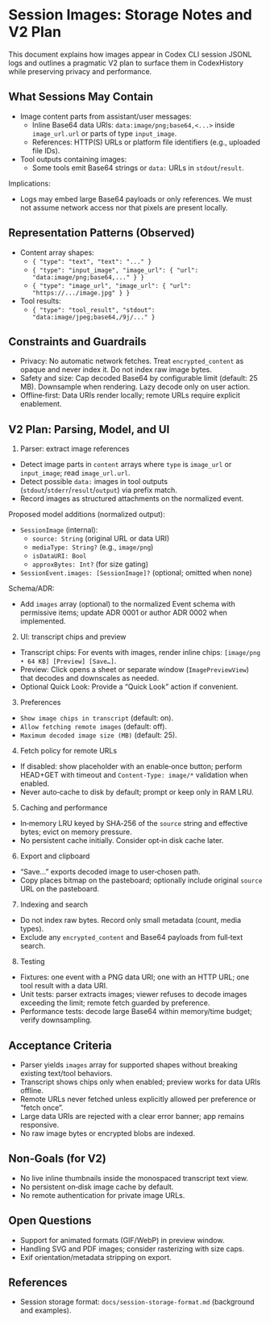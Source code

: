 # Session Images: Storage Notes and V2 Plan

This document explains how images appear in Codex CLI session JSONL logs and outlines a pragmatic V2 plan to surface them in CodexHistory while preserving privacy and performance.

## What Sessions May Contain
- Image content parts from assistant/user messages:
  - Inline Base64 data URIs: `data:image/png;base64,<...>` inside `image_url.url` or parts of type `input_image`.
  - References: HTTP(S) URLs or platform file identifiers (e.g., uploaded file IDs).
- Tool outputs containing images:
  - Some tools emit Base64 strings or `data:` URLs in `stdout`/`result`.

Implications:
- Logs may embed large Base64 payloads or only references. We must not assume network access nor that pixels are present locally.

## Representation Patterns (Observed)
- Content array shapes:
  - `{ "type": "text", "text": "..." }`
  - `{ "type": "input_image", "image_url": { "url": "data:image/png;base64,..." } }`
  - `{ "type": "image_url", "image_url": { "url": "https://.../image.jpg" } }`
- Tool results:
  - `{ "type": "tool_result", "stdout": "data:image/jpeg;base64,/9j/..." }`

## Constraints and Guardrails
- Privacy: No automatic network fetches. Treat `encrypted_content` as opaque and never index it. Do not index raw image bytes.
- Safety and size: Cap decoded Base64 by configurable limit (default: 25 MB). Downsample when rendering. Lazy decode only on user action.
- Offline‑first: Data URIs render locally; remote URLs require explicit enablement.

## V2 Plan: Parsing, Model, and UI

1) Parser: extract image references
- Detect image parts in `content` arrays where `type` is `image_url` or `input_image`; read `image_url.url`.
- Detect possible `data:` images in tool outputs (`stdout`/`stderr`/`result`/`output`) via prefix match.
- Record images as structured attachments on the normalized event.

Proposed model additions (normalized output):
- `SessionImage` (internal):
  - `source: String` (original URL or data URI)
  - `mediaType: String?` (e.g., `image/png`)
  - `isDataURI: Bool`
  - `approxBytes: Int?` (for size gating)
- `SessionEvent.images: [SessionImage]?` (optional; omitted when none)

Schema/ADR:
- Add `images` array (optional) to the normalized Event schema with permissive items; update ADR 0001 or author ADR 0002 when implemented.

2) UI: transcript chips and preview
- Transcript chips: For events with images, render inline chips: `[image/png • 64 KB] [Preview] [Save…]`.
- Preview: Click opens a sheet or separate window (`ImagePreviewView`) that decodes and downscales as needed.
- Optional Quick Look: Provide a “Quick Look” action if convenient.

3) Preferences
- `Show image chips in transcript` (default: on).
- `Allow fetching remote images` (default: off).
- `Maximum decoded image size (MB)` (default: 25).

4) Fetch policy for remote URLs
- If disabled: show placeholder with an enable‑once button; perform HEAD+GET with timeout and `Content-Type: image/*` validation when enabled.
- Never auto‑cache to disk by default; prompt or keep only in RAM LRU.

5) Caching and performance
- In‑memory LRU keyed by SHA‑256 of the `source` string and effective bytes; evict on memory pressure.
- No persistent cache initially. Consider opt‑in disk cache later.

6) Export and clipboard
- “Save…” exports decoded image to user‑chosen path.
- Copy places bitmap on the pasteboard; optionally include original `source` URL on the pasteboard.

7) Indexing and search
- Do not index raw bytes. Record only small metadata (count, media types).
- Exclude any `encrypted_content` and Base64 payloads from full‑text search.

8) Testing
- Fixtures: one event with a PNG data URI; one with an HTTP URL; one tool result with a data URI.
- Unit tests: parser extracts images; viewer refuses to decode images exceeding the limit; remote fetch guarded by preference.
- Performance tests: decode large Base64 within memory/time budget; verify downsampling.

## Acceptance Criteria
- Parser yields `images` array for supported shapes without breaking existing text/tool behaviors.
- Transcript shows chips only when enabled; preview works for data URIs offline.
- Remote URLs never fetched unless explicitly allowed per preference or “fetch once”.
- Large data URIs are rejected with a clear error banner; app remains responsive.
- No raw image bytes or encrypted blobs are indexed.

## Non‑Goals (for V2)
- No live inline thumbnails inside the monospaced transcript text view.
- No persistent on‑disk image cache by default.
- No remote authentication for private image URLs.

## Open Questions
- Support for animated formats (GIF/WebP) in preview window.
- Handling SVG and PDF images; consider rasterizing with size caps.
- Exif orientation/metadata stripping on export.

## References
- Session storage format: `docs/session-storage-format.md` (background and examples).

